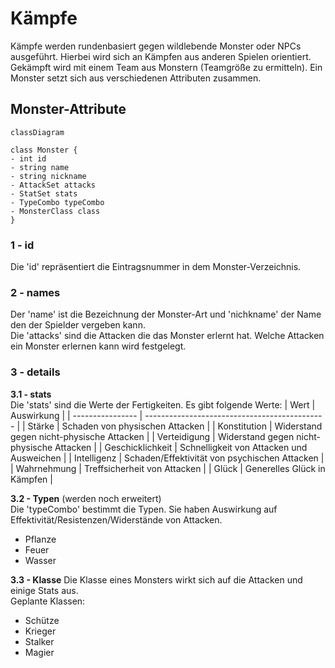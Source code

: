 # Kämpfe
Kämpfe werden rundenbasiert gegen wildlebende Monster oder NPCs ausgeführt. Hierbei wird sich an Kämpfen aus anderen Spielen orientiert.
Gekämpft wird mit einem Team aus Monstern (Teamgröße zu ermitteln).
Ein Monster setzt sich aus verschiedenen Attributen zusammen.
## Monster-Attribute
```mermaid
classDiagram

class Monster {
- int id
- string name
- string nickname
- AttackSet attacks
- StatSet stats
- TypeCombo typeCombo
- MonsterClass class
}
```
### 1 - id
Die 'id' repräsentiert die Eintragsnummer in dem Monster-Verzeichnis.  
### 2 - names
Der 'name' ist die Bezeichnung der Monster-Art und 'nichkname' der Name den der Spielder vergeben kann.  
Die 'attacks' sind die Attacken die das Monster erlernt hat. Welche Attacken ein Monster erlernen kann wird festgelegt.
### 3 - details  

__3.1 - stats__  
Die 'stats' sind die Werte der Fertigkeiten. Es gibt folgende Werte:
| Wert             | Auswirkung                                    |
| ---------------- | --------------------------------------------- |
| Stärke           | Schaden von physischen Attacken               |
| Konstitution     | Widerstand gegen nicht-physische Attacken     |
| Verteidigung     | Widerstand gegen nicht-physische Attacken     |
| Geschicklichkeit | Schnelligkeit von Attacken und Ausweichen     |
| Intelligenz      | Schaden/Effektivität von psychischen Attacken |
| Wahrnehmung      | Treffsicherheit von Attacken                  |
| Glück            | Generelles Glück in Kämpfen                   |


__3.2 - Typen__ (werden noch erweitert)  
Die 'typeCombo' bestimmt die Typen. Sie haben Auswirkung auf Effektivität/Resistenzen/Widerstände von Attacken.
- Pflanze
- Feuer
- Wasser

__3.3 - Klasse__
Die Klasse eines Monsters wirkt sich auf die Attacken und einige Stats aus.  
Geplante Klassen:
- Schütze
- Krieger
- Stalker
- Magier
